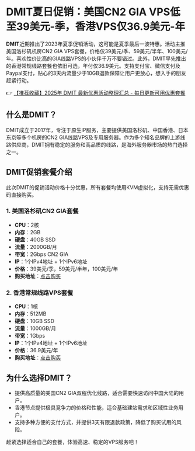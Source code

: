 # DMIT夏日促销：美国CN2 GIA VPS低至39美元-季，香港VPS仅36.9美元-年

**DMIT**近期推出了2023年夏季促销活动，这可能是夏季最后一波特惠。活动主推美国洛杉矶机房CN2 GIA VPS套餐，价格仅39美元/季、59美元/半年、100美元/年。喜欢性价比高的GIA线路VPS的小伙伴千万不要错过。此外，DMIT早先推出的香港常规线路套餐也依旧可选，年付仅36.9美元。支持支付宝、微信支付及Paypal支付，贴心的3天内流量少于10GB退款保障让用户更放心，想入手的朋友赶紧行动。

👉 [【推荐收藏】2025年 DMIT 最新优惠活动整理汇总 - 每日更新可用优惠套餐](https://bit.ly/dmit_coupon)

## 什么是DMIT？

DMIT成立于2017年，专注于原生IP服务，主要提供美国洛杉矶、中国香港、日本东京等多个机房的CN2 GIA线路VPS及专用服务器。作为多个知名品牌的上游线路供应商，DMIT拥有稳定的服务和高品质的线路，是海外服务器市场的热门选择之一。

## DMIT促销套餐介绍

此次DMIT的促销活动价格十分优惠，所有套餐均使用KVM虚拟化，支持无需优惠码直接购买。

### 1. 美国洛杉矶CN2 GIA套餐
- **CPU**：2核  
- **内存**：2GB  
- **硬盘**：40GB SSD  
- **流量**：2000GB/月  
- **带宽**：2Gbps CN2 GIA  
- **IP**：1个IPv4地址 + 1个IPv6地址  
- **价格**：39美元/季，59美元/半年，100美元/年  
- **购买地址**：[点击购买](https://bit.ly/dmit_coupon)

### 2. 香港常规线路VPS套餐
- **CPU**：1核  
- **内存**：512MB  
- **硬盘**：10GB SSD  
- **流量**：1000GB/月  
- **带宽**：1Gbps  
- **IP**：1个IPv4地址 + 1个IPv6地址  
- **价格**：36.9美元/年  
- **购买地址**：[点击购买](https://bit.ly/dmit_coupon)

## 为什么选择DMIT？

- 提供高质量的美国CN2 GIA双程优化线路，适合需要快速访问中国大陆的用户。
- 香港节点提供极具竞争力的价格和性能，适合基础建站需求和区域性业务用户。
- 支持多种方便的支付方式，并提供3天有限退款政策，降低了购买试用的风险。

赶紧选择适合自己的套餐，体验高速、稳定的VPS服务吧！